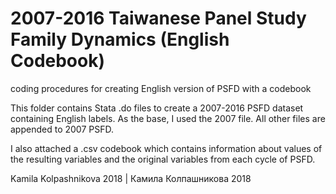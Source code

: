 # 2007-2016 Taiwanese  Panel Study Family Dynamics (English Codebook)
coding procedures for creating English version of PSFD with a codebook

This folder contains Stata .do files to create a 2007-2016 PSFD dataset containing English labels.
As the base, I used the 2007 file. All other files are appended to 2007 PSFD.

I also attached a .csv codebook which contains information about values of the resulting variables and the original variables from each cycle of PSFD. 

Kamila Kolpashnikova 2018 | Камила Колпашникова 2018
